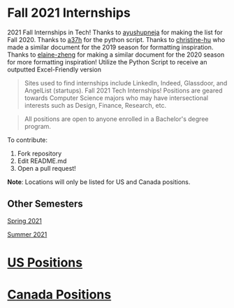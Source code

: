 ﻿# Fall 2021 Internships
2021 Fall Internships in Tech! Thanks to [ayushupneja](https://github.com/ayushupneja/fall2020internships) for making the list for Fall 2020. Thanks to [a37h](github.com/a37h) for the python script. Thanks to [christine-hu](https://github.com/christine-hu/summer-2019-internships) who made a similar document for the 2019 season for formatting inspiration. Thanks to [elaine-zheng](https://github.com/elaine-zheng/summer2020internships) for making a similar document for the 2020 season for more formatting inspiration! Utilize the Python Script to receive an outputted Excel-Friendly version

> Sites used to find internships include LinkedIn, Indeed, Glassdoor, and AngelList (startups).
Fall 2021 Tech Internships!
> Positions are geared towards Computer Science majors who may have intersectional interests such as Design, Finance, Research, etc. 

> All positions are open to anyone enrolled in a Bachelor's degree program.

To contribute:
 1. Fork repository
 2. Edit README.md
 3. Open a pull request!

 **Note**: Locations will only be listed for US and Canada positions.


## Other Semesters

[Spring 2021](https://github.com/BaruYogesh/Spring2021Internships)

[Summer 2021](https://github.com/Pitt-CSC/Summer2021-Internships)

# [US Positions](https://github.com/BaruYogesh/Fall2021Internships/blob/master/US.md)
# [Canada Positions](https://github.com/BaruYogesh/Fall2021Internships/blob/master/Canada.md)


